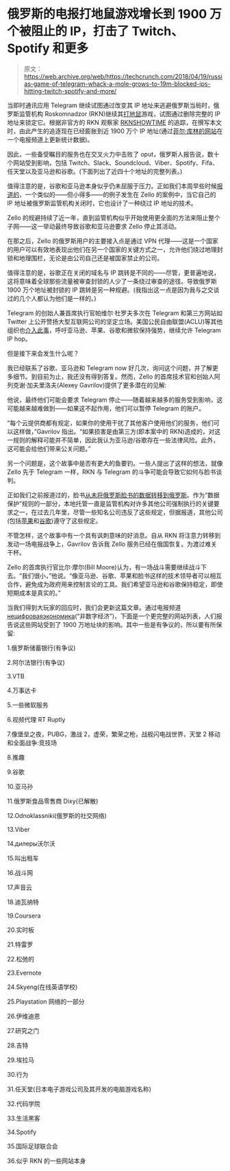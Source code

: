 # 俄罗斯的电报打地鼠游戏增长到 1900 万个被阻止的 IP，打击了 Twitch、Spotify 和更多 

> 原文：<https://web.archive.org/web/https://techcrunch.com/2018/04/19/russias-game-of-telegram-whack-a-mole-grows-to-19m-blocked-ips-hitting-twitch-spotify-and-more/>

当即时通讯应用 Telegram 继续试图通过改变其 IP 地址来逃避俄罗斯当局时，俄罗斯监管机构 Roskomnadzor (RKN)继续其[打地鼠](https://web.archive.org/web/20221207222247/https://en.wikipedia.org/wiki/Whac-A-Mole)游戏，试图通过删除完整的 IP 地址来锁定它。根据非官方的 RKN 观察家 [RKNSHOWTIME](https://web.archive.org/web/20221207222247/https://t.me/rknshowtime) 的追踪，在撰写本文时，由此产生的追逐现在已经膨胀到近 1900 万个 IP 地址(通过[菲尔·库林的网站](https://web.archive.org/web/20221207222247/https://usher2.club/)在一个电报频道上更新统计数据)。

因此，一些备受瞩目的服务也在交叉火力中击败了 oput，俄罗斯人报告说，数十个网站受到影响，包括 Twitch、Slack、Soundcloud、Viber、Spotify、Fifa、任天堂以及亚马逊和谷歌。(下面列出了近四十个地址的完整列表。)

值得注意的是，谷歌和亚马逊本身似乎仍未屈服于压力。正如我们本周早些时候[报道的](https://web.archive.org/web/20221207222247/https://techcrunch.com/2018/04/17/russias-telegram-ban-that-knocked-out-15m-google-amazon-ip-addresses-had-a-precedent-in-zello/)，一个类似的——但小得多——的例子发生在 Zello 的案例中，当它自己的 IP 地址被俄罗斯监管机构关闭时，它也设计了一种绕过 IP 地址的技术。

Zello 的规避持续了近一年，直到监管机构似乎开始使用更全面的方法来阻止整个子网——这一举动最终导致谷歌和亚马逊要求 Zello 停止其活动。

在那之后，Zello 的俄罗斯用户的主要接入点是通过 VPN 代理——这是一个国家的用户可以有效地表现出他们在另一个国家的关键方式之一，允许他们绕过地理封锁和地理围栏，无论是由公司自己还是被国家禁止的公司。

值得注意的是，谷歌正在关闭的域名与 IP 跳转是不同的——尽管，更普遍地说，这将意味着全球那些流量被审查封锁的人少了一条绕过审查的途径。导致俄罗斯 1900 万个地址被封锁的 IP 跳转是另一种规避。(我指出这一点是因为我与之交谈过的几个人都认为他们是一样的。)

Telegram 的创始人兼首席执行官帕维尔·杜罗夫多次在 Telegram 和第三方网站如 Twitter 上公开赞扬大型互联网公司的坚定立场。美国公民自由联盟(ACLU)等其他组织也[介入此事](https://web.archive.org/web/20221207222247/https://twitter.com/ACLU/status/986702628334768128)，呼吁亚马逊、苹果、谷歌和微软保持强势，继续允许 Telegram IP hop。

但是接下来会发生什么呢？

我已经联系了谷歌、亚马逊和 Telegram now 好几次，询问这个问题，并了解更多细节。到目前为止，我还没有得到答复。然而，Zello 的首席技术官和创始人阿列克谢·加夫里洛夫(Alexey Gavrilov)提供了更多潜在的见解:

他说，最终他们可能会要求 Telegram 停止——随着越来越多的服务受到影响，这可能越来越难做到——如果这不起作用，他们可以暂停 Telegram 的账户。

“每个云提供商都有规定，如果你的使用干扰了其他客户使用他们的服务，他们可以这样做，”Gavrilov 指出。“如果损害是由第三方(即本案中的 RKN)造成的，对这一规则的解释可能并不简单，因此我认为亚马逊/谷歌存在一些法律风险。此外，这可能会给他们带来公关问题。”

另一个问题是，这个故事中是否有更大的鱼要钓。一些人提出了这样的想法，就像 Zello 先于 Telegram 一样，RKN 与 Telegram 的斗争可能会导致它如何与脸书谈判。

正如我们之前报道过的，脸书[从未将俄罗斯脸书的数据转移到俄罗斯](https://web.archive.org/web/20221207222247/https://techcrunch.com/2017/03/07/russia-says-nyet-continues-linkedin-block-after-it-refuses-to-store-data-in-russia/)。作为“数据保护”规则的一部分，本地托管一直是监管机构对许多其他公司强制执行的关键要求之一，在过去几年里，尽管一些知名公司违反了这些规定，但据报道，其他公司(包括[苹果](https://web.archive.org/web/20221207222247/http://www.kommersant.ru/doc/2806495)和[谷歌](https://web.archive.org/web/20221207222247/http://rbth.com/science_and_tech/2015/08/31/google_ready_for_new_personal_data_law_facebook_holds_off_48869.html))遵守了这些规定。

不管怎样，这个故事中有一个具有讽刺意味的好消息。自从 RKN 将注意力转移到发动一场电报战争上，Gavrilov 告诉我 Zello 服务已经在俄国恢复。为渡过难关干杯。

Zello 的首席执行官比尔·摩尔(Bill Moore)认为，有一场战斗需要继续战斗下去。“我们很小，”他说。“像亚马逊、谷歌、苹果和脸书这样的技术领导者可以相互合作，避免成为政府用来控制言论的工具。我们希望亚马逊和谷歌保持稳定，即使短期成本是真实的。”

当我们得到大玩家的回应时，我们会更新这篇文章。通过电报频道[нецифроваяэкономика](https://web.archive.org/web/20221207222247/https://t.me/antidigital)(“非数字经济”)，下面是一个更完整的网站列表，人们报告说这些网站受到了 1900 万地址块的影响。其中一些是有争议的，所以要有所保留:

1.俄罗斯储蓄银行(有争议)

2.阿尔法银行(有争议)

3.VTB

4.万事达卡

5.一些微软服务

6.视频代理 RT Ruptly

7.像堡垒之夜，PUBG，激战 2，虚荣，繁荣之枪，战舰闪电战世界，天堂 2 移动和全面战争:竞技场

8.推趣

9.谷歌

10.亚马孙

11.俄罗斯食品零售商 Dixy(已解散)

12.Odnoklassniki(俄罗斯的社交网络)

13.Viber

14.дилеры沃尔沃

15.叫出租车

16.战斗网

17.声音云

18.迪瓦纳特

19.Coursera

20.实时板

21.特雷罗

22.松弛的

23.Evernote

24.Skyeng(在线英语学校)

25.Playstation 网络的一部分

26.伊维迪恩

27.研究之门

28.吉特

29.埃拉马

30.行为

31.任天堂(日本电子游戏公司及其开发的电脑游戏名称)

32.代码学院

33.生活黑客

34.Spotify

35.国际足球联合会

36.似乎 RKN 的一些网站本身